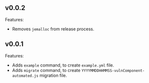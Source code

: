 ## v0.0.2

Features:
- Removes `jemalloc` from release process.

## v0.0.1

Features:
- Adds `example` command, to create `example.yml` file.
- Adds `migrate` command, to create `YYYYMMDDHHMMSS-vulnComponent-automated.js` migration file.